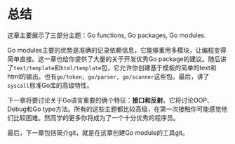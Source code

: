 # 总结

这章主要展示了三部分主题：Go functions, Go packages, Go modules.

Go modules主要的优势是准确的记录依赖信息，它能够重用多模块，让编程变得简单直接。这一章也给你提供了大量的关于开发优秀Go package的建议。随后讲了`text/template`和`html/template`包，它允许你创建基于模板的简单的text和html的输出。也有`go/token, go/parser, go/scanner`这些包。最后，讲了`syscall`标准Go库的高级特性。

下一章将要讨论关于Go语言重要的俩个特征：**接口和反射**。它将讨论OOP、Debug和Go type方法。所有的这些主题都比较高级，在第一次接触你可能感觉他们比较困难。然而学的更多你将成为了一个十分优秀的程序员。

最后，下一章包括简介git，就是在这章创建Go module的工具git。